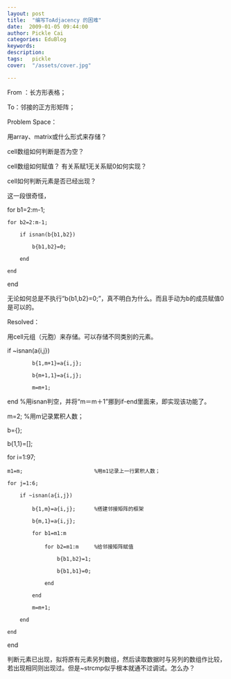 ```yaml
---
layout: post  
title:  "编写ToAdjacency 的困难"
date:  2009-01-05 09:44:00
author: Pickle Cai  
categories: EduBlog  
keywords: 
description:   
tags:	pickle   
cover:  "/assets/cover.jpg"  

---
```


From ：长方形表格；



To：邻接的正方形矩阵；



Problem Space：





用array、matrix或什么形式来存储？ 

cell数组如何判断是否为空？ 

cell数组如何赋值？ 有关系赋1无关系赋0如何实现？ 

cell如何判断元素是否已经出现？ 

这一段很奇怪，

for b1=2:m-1;

    for b2=2:m-1;

        if isnan(b{b1,b2})

            b{b1,b2}=0;

        end

    end

end

无论如何总是不执行“b{b1,b2}=0;”，真不明白为什么。而且手动为b的成员赋值0是可以的。

Resolved：





用cell元组（元胞）来存储。可以存储不同类别的元素。 

if ~isnan(a{i,j})

            b{1,m+1}=a{i,j};

            b{m+1,1}=a{i,j};

            m=m+1;

end              %用isnan判空，并将“m＝m＋1”挪到if-end里面来，即实现该功能了。 

m=2;                            %用m记录累积人数；

b={};

b{1,1}=[];

for i=1:97;

    m1=m;                       %用m1记录上一行累积人数；

    for j=1:6;

        if ~isnan(a{i,j})  

            b{1,m}=a{i,j};      %搭建邻接矩阵的框架

            b{m,1}=a{i,j};             

            for b1=m1:m

                for b2=m1:m     %给邻接矩阵赋值

                    b{b1,b2}=1;

                    b{b1,b1}=0;

                end

            end  

            m=m+1;                

        end

    end    

end 

判断元素已出现，拟将原有元素另列数组，然后读取数据时与另列的数组作比较，若出现相同则出现过。但是~strcmp似乎根本就通不过调试。怎么办？

		    
